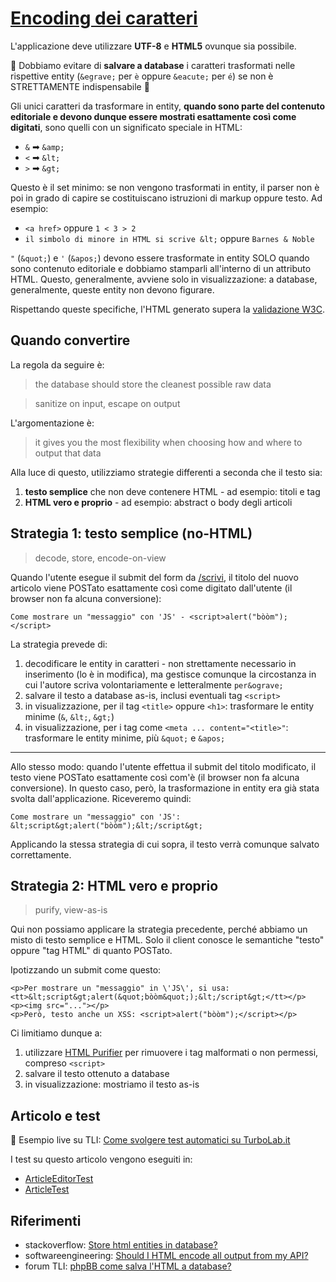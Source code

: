 # [Encoding dei caratteri](https://github.com/TurboLabIt/TurboLab.it/blob/main/docs/encoding.md)

L'applicazione deve utilizzare **UTF-8** e **HTML5** ovunque sia possibile.

🛑 Dobbiamo evitare di **salvare a database** i caratteri trasformati nelle rispettive entity (`&egrave;` per `è` oppure `&eacute;` per `é`) se non è STRETTAMENTE indispensabile 🛑

Gli unici caratteri da trasformare in entity, **quando sono parte del contenuto editoriale e devono dunque essere mostrati esattamente così come digitati**, sono quelli con un significato speciale in HTML:

- `&` ➡ `&amp;`
- `<` ➡ `&lt;`
- `>` ➡ `&gt;`

Questo è il set minimo: se non vengono trasformati in entity, il parser non è poi in grado di capire se costituiscano istruzioni di markup oppure testo. Ad esempio:

- `<a href>` oppure `1 < 3 > 2`
- `il simbolo di minore in HTML si scrive &lt;` oppure `Barnes & Noble`

`"` (`&quot;`) e `'` (`&apos;`) devono essere trasformate in entity SOLO quando sono contenuto editoriale e dobbiamo stamparli all'interno di un attributo HTML. Questo, generalmente, avviene solo in visualizzazione: a database, generalmente, queste entity non devono figurare.

Rispettando queste specifiche, l'HTML generato supera la [validazione W3C](https://validator.w3.org).


## Quando convertire

La regola da seguire è:

> the database should store the cleanest possible raw data

> sanitize on input, escape on output

L'argomentazione è:

> it gives you the most flexibility when choosing how and where to output that data

Alla luce di questo, utilizziamo strategie differenti a seconda che il testo sia:

1. **testo semplice** che non deve contenere HTML - ad esempio: titoli e tag
2. **HTML vero e proprio** - ad esempio: abstract o body degli articoli


## Strategia 1: testo semplice (no-HTML)

> decode, store, encode-on-view

Quando l'utente esegue il submit del form da [/scrivi](https://turbolab.it/scrivi), il titolo del nuovo articolo viene POSTato esattamente così come digitato dall'utente (il browser non fa alcuna conversione):

````
Come mostrare un "messaggio" con 'JS' - <script>alert("bòòm");</script>
````

La strategia prevede di:

1. decodificare le entity in caratteri - non strettamente necessario in inserimento (lo è in modifica), ma gestisce comunque la circostanza in cui l'autore scriva volontariamente e letteralmente `per&ograve;`
2. salvare il testo a database as-is, inclusi eventuali tag `<script>`
3. in visualizzazione, per il tag `<title>` oppure `<h1>`: trasformare le entity minime (`&`, `&lt;`, `&gt;`)
4. in visualizzazione, per i tag come `<meta ... content="<title>"`: trasformare le entity minime, più `&quot;` e `&apos;`

---

Allo stesso modo: quando l'utente effettua il submit del titolo modificato, il testo viene POSTato esattamente così com'è (il browser non fa alcuna conversione). In questo caso, però, la trasformazione in entity era già stata svolta dall'applicazione. Riceveremo quindi:

````
Come mostrare un "messaggio" con 'JS': &lt;script&gt;alert("bòòm");&lt;/script&gt;
````

Applicando la stessa strategia di cui sopra, il testo verrà comunque salvato correttamente.


## Strategia 2: HTML vero e proprio

> purify, view-as-is

Qui non possiamo applicare la strategia precedente, perché abbiamo un misto di testo semplice e HTML. Solo il client conosce le semantiche "testo" oppure "tag HTML" di quanto POSTato.

Ipotizzando un submit come questo:

````
<p>Per mostrare un "messaggio" in \'JS\', si usa: <tt>&lt;script&gt;alert(&quot;bòòm&quot;);&lt;/script&gt;</tt></p>
<p><img src="..."></p>
<p>Però, testo anche un XSS: <script>alert("bòòm");</script></p>
````

Ci limitiamo dunque a:

1. utilizzare [HTML Purifier](http://htmlpurifier.org/) per rimuovere i tag malformati o non permessi, compreso `<script>`
2. salvare il testo ottenuto a database
3. in visualizzazione: mostriamo il testo as-is


## Articolo e test

🔗 Esempio live su TLI: [Come svolgere test automatici su TurboLab.it](https://turbolab.it/1939)

I test su questo articolo vengono eseguiti in:

- [ArticleEditorTest](https://github.com/TurboLabIt/TurboLab.it/blob/main/tests/Editor/ArticleEditorTest.php)
- [ArticleTest](https://github.com/TurboLabIt/TurboLab.it/blob/main/tests/Smoke/ArticleTest.php)


## Riferimenti

- stackoverflow: [Store html entities in database?](https://stackoverflow.com/q/1970880/1204976)
- softwareengineering: [Should I HTML encode all output from my API?](https://softwareengineering.stackexchange.com/q/117512/165409)
- forum TLI: [phpBB come salva l'HTML a database?](https://turbolab.it/forum/viewtopic.php?t=13553)
